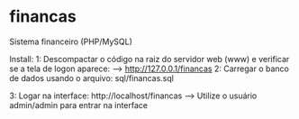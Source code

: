# financas
Sistema financeiro (PHP/MySQL)

Install:
1: Descompactar o código na raiz do servidor web (www) e verificar se a tela de logon aparece:
    --> http://127.0.0.1/financas
2: Carregar o banco de dados usando o arquivo: sql/financas.sql

3: Logar na interface: http://localhost/financas
    --> Utilize o usuário admin/admin para entrar na interface
